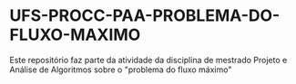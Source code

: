 # UFS-PROCC-PAA-PROBLEMA-DO-FLUXO-MAXIMO
Este repositório faz parte da atividade da disciplina de mestrado Projeto e Análise de Algoritmos sobre o "problema do fluxo máximo"
